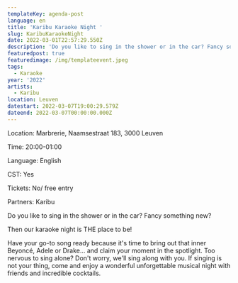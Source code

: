 ```yaml
---
templateKey: agenda-post
language: en
title: 'Karibu Karaoke Night '
slug: KaribuKaraokeNight
date: 2022-03-01T22:57:29.550Z
description: 'Do you like to sing in the shower or in the car? Fancy something new? '
featuredpost: true
featuredimage: /img/templateevent.jpeg
tags:
  - Karaoke
year: '2022'
artists:
  - Karibu
location: Leuven
datestart: 2022-03-07T19:00:29.579Z
dateend: 2022-03-07T00:00:00.000Z
---
```

Location: Marbrerie, Naamsestraat 183, 3000 Leuven

Time: 20:00-01:00 

Language: English

CST: Yes

Tickets: No/ free entry

Partners: Karibu 

Do you like to sing in the shower or in the car? Fancy something new? 

Then our karaoke night is THE place to be!

Have your go-to song ready because it's time to bring out that inner Beyoncé, Adele or Drake…  and claim your moment in the spotlight. Too nervous to sing alone? Don't worry, we'll sing along with you. If singing is not your thing, come and enjoy a wonderful unforgettable musical night with friends and incredible cocktails.
